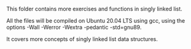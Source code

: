 This folder contains more exercises and functions in singly
linked list.

All the files will be compiled on Ubuntu 20.04 LTS using gcc,
using the options -Wall -Werror -Wextra -pedantic -std=gnu89.

It covers more concepts of singly linked list data structures.
